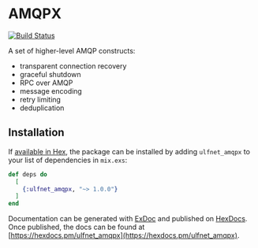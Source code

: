 # AMQPX

[![Build Status](https://travis-ci.org/ulfurinn/amqpx.svg?branch=master)](https://travis-ci.org/ulfurinn/amqpx)

A set of higher-level AMQP constructs:

* transparent connection recovery
* graceful shutdown
* RPC over AMQP
* message encoding
* retry limiting
* deduplication

## Installation

If [available in Hex](https://hex.pm/docs/publish), the package can be installed
by adding `ulfnet_amqpx` to your list of dependencies in `mix.exs`:

```elixir
def deps do
  [
    {:ulfnet_amqpx, "~> 1.0.0"}
  ]
end
```

Documentation can be generated with [ExDoc](https://github.com/elixir-lang/ex_doc)
and published on [HexDocs](https://hexdocs.pm). Once published, the docs can
be found at [https://hexdocs.pm/ulfnet_amqpx](https://hexdocs.pm/ulfnet_amqpx).

